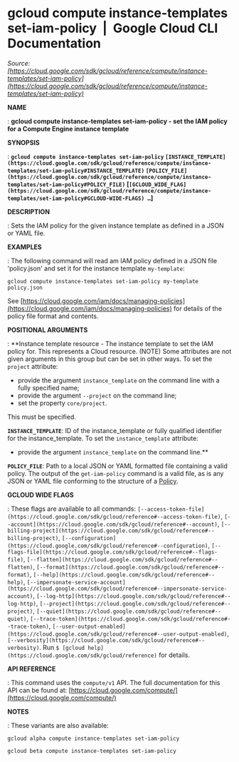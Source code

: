 # gcloud compute instance-templates set-iam-policy  |  Google Cloud CLI Documentation

*Source: [https://cloud.google.com/sdk/gcloud/reference/compute/instance-templates/set-iam-policy](https://cloud.google.com/sdk/gcloud/reference/compute/instance-templates/set-iam-policy)*

**NAME**

: **gcloud compute instance-templates set-iam-policy - set the IAM policy for a Compute Engine instance template**

**SYNOPSIS**

: **`gcloud compute instance-templates set-iam-policy` `[INSTANCE_TEMPLATE](https://cloud.google.com/sdk/gcloud/reference/compute/instance-templates/set-iam-policy#INSTANCE_TEMPLATE)` `[POLICY_FILE](https://cloud.google.com/sdk/gcloud/reference/compute/instance-templates/set-iam-policy#POLICY_FILE)` [`[GCLOUD_WIDE_FLAG](https://cloud.google.com/sdk/gcloud/reference/compute/instance-templates/set-iam-policy#GCLOUD-WIDE-FLAGS) …`]**

**DESCRIPTION**

: Sets the IAM policy for the given instance template as defined in a JSON or YAML
file.

**EXAMPLES**

: The following command will read am IAM policy defined in a JSON file
'policy.json' and set it for the instance template `my-template`:

```
gcloud compute instance-templates set-iam-policy my-template policy.json
```

See [https://cloud.google.com/iam/docs/managing-policies](https://cloud.google.com/iam/docs/managing-policies)
for details of the policy file format and contents.

**POSITIONAL ARGUMENTS**

: **Instance template resource - The instance template to set the IAM policy for.
This represents a Cloud resource. (NOTE) Some attributes are not given arguments
in this group but can be set in other ways.
To set the `project` attribute:

- provide the argument `instance_template` on the command line with a
fully specified name;
- provide the argument `--project` on the command line;
- set the property `core/project`.

This must be specified.

**`INSTANCE_TEMPLATE`**:
ID of the instance_template or fully qualified identifier for the
instance_template.
To set the `instance_template` attribute:

- provide the argument `instance_template` on the command line.**

**`POLICY_FILE`**:
Path to a local JSON or YAML formatted file containing a valid policy.
The output of the `get-iam-policy` command is a valid file, as is any
JSON or YAML file conforming to the structure of a [Policy](https://cloud.google.com/iam/reference/rest/v1/Policy).

**GCLOUD WIDE FLAGS**

: These flags are available to all commands: `[--access-token-file](https://cloud.google.com/sdk/gcloud/reference#--access-token-file)`,
`[--account](https://cloud.google.com/sdk/gcloud/reference#--account)`, `[--billing-project](https://cloud.google.com/sdk/gcloud/reference#--billing-project)`,
`[--configuration](https://cloud.google.com/sdk/gcloud/reference#--configuration)`,
`[--flags-file](https://cloud.google.com/sdk/gcloud/reference#--flags-file)`,
`[--flatten](https://cloud.google.com/sdk/gcloud/reference#--flatten)`, `[--format](https://cloud.google.com/sdk/gcloud/reference#--format)`, `[--help](https://cloud.google.com/sdk/gcloud/reference#--help)`, `[--impersonate-service-account](https://cloud.google.com/sdk/gcloud/reference#--impersonate-service-account)`,
`[--log-http](https://cloud.google.com/sdk/gcloud/reference#--log-http)`,
`[--project](https://cloud.google.com/sdk/gcloud/reference#--project)`, `[--quiet](https://cloud.google.com/sdk/gcloud/reference#--quiet)`, `[--trace-token](https://cloud.google.com/sdk/gcloud/reference#--trace-token)`, `[--user-output-enabled](https://cloud.google.com/sdk/gcloud/reference#--user-output-enabled)`,
`[--verbosity](https://cloud.google.com/sdk/gcloud/reference#--verbosity)`.
Run `$ [gcloud help](https://cloud.google.com/sdk/gcloud/reference)` for details.

**API REFERENCE**

: This command uses the `compute/v1` API. The full documentation for
this API can be found at: [https://cloud.google.com/compute/](https://cloud.google.com/compute/)

**NOTES**

: These variants are also available:

```
gcloud alpha compute instance-templates set-iam-policy
```

```
gcloud beta compute instance-templates set-iam-policy
```